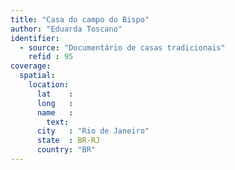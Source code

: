 ```yaml
---
title: "Casa do campo do Bispo"
author: "Eduarda Toscano"
identifier:
  - source: "Documentário de casas tradicionais"
    refid : 95
coverage:
  spatial:
    location:
      lat    :
      long   :
      name   :
        text:
      city   : "Rio de Janeiro"
      state  : BR-RJ
      country: "BR"
---
```


